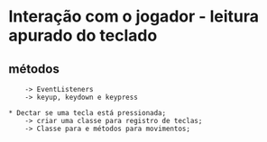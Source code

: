 # Interação com o jogador - leitura apurado do teclado

  ## métodos
		-> EventListeners
		-> keyup, keydown e keypress

	* Dectar se uma tecla está pressionada;
		-> criar uma classe para registro de teclas;	
		-> Classe para e métodos para movimentos;

